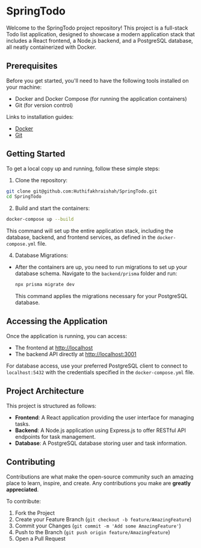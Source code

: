 # SpringTodo

Welcome to the SpringTodo project repository! This project is a full-stack Todo list application, designed to showcase a modern application stack that includes a React frontend, a Node.js backend, and a PostgreSQL database, all neatly containerized with Docker.

## Prerequisites

Before you get started, you'll need to have the following tools installed on your machine:

- Docker and Docker Compose (for running the application containers)
- Git (for version control)

Links to installation guides:

- [Docker](https://docs.docker.com/get-docker/)
- [Git](https://git-scm.com/book/en/v2/Getting-Started-Installing-Git)

## Getting Started

To get a local copy up and running, follow these simple steps:

1. Clone the repository:

```bash
git clone git@github.com:Huthifakhraishah/SpringTodo.git
cd SpringTodo
```

2. Build and start the containers:

```bash
docker-compose up --build
```

This command will set up the entire application stack, including the database, backend, and frontend services, as defined in the `docker-compose.yml` file.

4.  Database Migrations:

- After the containers are up, you need to run migrations to set up your database schema. Navigate to the `backend/prisma` folder and run:
  ```bash
  npx prisma migrate dev
  ```
  This command applies the migrations necessary for your PostgreSQL database.

## Accessing the Application

Once the application is running, you can access:

- The frontend at [http://localhost](http://localhost)
- The backend API directly at [http://localhost:3001](http://localhost:3001)

For database access, use your preferred PostgreSQL client to connect to `localhost:5432` with the credentials specified in the `docker-compose.yml` file.

## Project Architecture

This project is structured as follows:

- **Frontend**: A React application providing the user interface for managing tasks.
- **Backend**: A Node.js application using Express.js to offer RESTful API endpoints for task management.
- **Database**: A PostgreSQL database storing user and task information.

## Contributing

Contributions are what make the open-source community such an amazing place to learn, inspire, and create. Any contributions you make are **greatly appreciated**.

To contribute:

1. Fork the Project
2. Create your Feature Branch (`git checkout -b feature/AmazingFeature`)
3. Commit your Changes (`git commit -m 'Add some AmazingFeature'`)
4. Push to the Branch (`git push origin feature/AmazingFeature`)
5. Open a Pull Request
